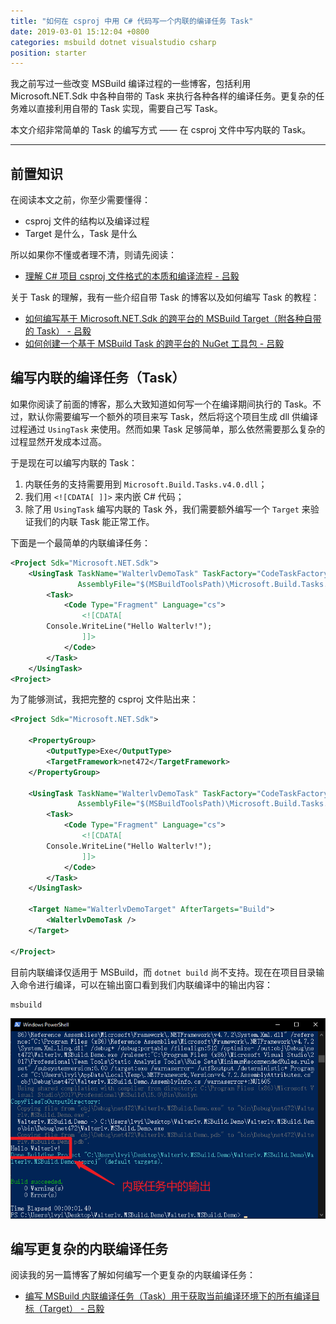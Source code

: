 ```yaml
---
title: "如何在 csproj 中用 C# 代码写一个内联的编译任务 Task"
date: 2019-03-01 15:12:04 +0800
categories: msbuild dotnet visualstudio csharp
position: starter
---
```


我之前写过一些改变 MSBuild 编译过程的一些博客，包括利用 Microsoft.NET.Sdk 中各种自带的 Task 来执行各种各样的编译任务。更复杂的任务难以直接利用自带的 Task 实现，需要自己写 Task。

本文介绍非常简单的 Task 的编写方式 —— 在 csproj 文件中写内联的 Task。

---

<div id="toc"></div>

## 前置知识

在阅读本文之前，你至少需要懂得：

- csproj 文件的结构以及编译过程
- Target 是什么，Task 是什么

所以如果你不懂或者理不清，则请先阅读：

- [理解 C# 项目 csproj 文件格式的本质和编译流程 - 吕毅](/post/understand-the-csproj.html)

关于 Task 的理解，我有一些介绍自带 Task 的博客以及如何编写 Task 的教程：

- [如何编写基于 Microsoft.NET.Sdk 的跨平台的 MSBuild Target（附各种自带的 Task） - 吕毅](/post/write-msbuild-target.html)
- [如何创建一个基于 MSBuild Task 的跨平台的 NuGet 工具包 - 吕毅](/post/create-a-cross-platform-msbuild-task-based-nuget-tool.html)

## 编写内联的编译任务（Task）

如果你阅读了前面的博客，那么大致知道如何写一个在编译期间执行的 Task。不过，默认你需要编写一个额外的项目来写 Task，然后将这个项目生成 dll 供编译过程通过 `UsingTask` 来使用。然而如果 Task 足够简单，那么依然需要那么复杂的过程显然开发成本过高。

于是现在可以编写内联的 Task：

1. 内联任务的支持需要用到 `Microsoft.Build.Tasks.v4.0.dll`；
1. 我们用 `<![CDATA[ ]]>` 来内嵌 C# 代码；
1. 除了用 `UsingTask` 编写内联的 Task 外，我们需要额外编写一个 `Target` 来验证我们的内联 Task 能正常工作。

下面是一个最简单的内联编译任务：

```xml
<Project Sdk="Microsoft.NET.Sdk">
    <UsingTask TaskName="WalterlvDemoTask" TaskFactory="CodeTaskFactory"
               AssemblyFile="$(MSBuildToolsPath)\Microsoft.Build.Tasks.v4.0.dll">
        <Task>
            <Code Type="Fragment" Language="cs">
                <![CDATA[
        Console.WriteLine("Hello Walterlv!");
                ]]>
            </Code>
        </Task>
    </UsingTask>
<Project>
```

为了能够测试，我把完整的 csproj 文件贴出来：

```xml
<Project Sdk="Microsoft.NET.Sdk">

    <PropertyGroup>
        <OutputType>Exe</OutputType>
        <TargetFramework>net472</TargetFramework>
    </PropertyGroup>

    <UsingTask TaskName="WalterlvDemoTask" TaskFactory="CodeTaskFactory"
               AssemblyFile="$(MSBuildToolsPath)\Microsoft.Build.Tasks.v4.0.dll">
        <Task>
            <Code Type="Fragment" Language="cs">
                <![CDATA[
        Console.WriteLine("Hello Walterlv!");
                ]]>
            </Code>
        </Task>
    </UsingTask>

    <Target Name="WalterlvDemoTarget" AfterTargets="Build">
        <WalterlvDemoTask />
    </Target>

</Project>
```

目前内联编译仅适用于 MSBuild，而 `dotnet build` 尚不支持。现在在项目目录输入命令进行编译，可以在输出窗口看到我们内联编译中的输出内容：

```powershell
msbuild
```

![输出内容](/static/posts/2019-03-01-15-09-19.png)

## 编写更复杂的内联编译任务

阅读我的另一篇博客了解如何编写一个更复杂的内联编译任务：

- [编写 MSBuild 内联编译任务（Task）用于获取当前编译环境下的所有编译目标（Target） - 吕毅](/post/write-a-msbuild-inline-task-for-getting-all-targets.html)
